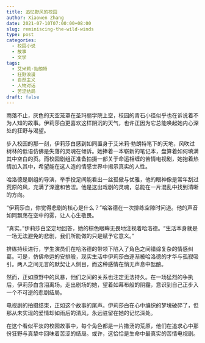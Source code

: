 ```yaml
---
title: 追忆野风的校园
author: Xiaowen Zhang
date: 2021-07-10T07:00:00+08:00
slug: reminiscing-the-wild-winds
type: post
categories:
  - 校园小说
  - 故事
  - 文学
tags:
  - 艾米莉·勃朗特
  - 狂野浪漫
  - 自然主义
  - 人物对话
  - 苦涩结局
draft: false
---
```


雨落不止，灰色的天空笼罩在圣玛丽学院上空，校园的青石小径似乎也在诉说着不为人知的故事。伊莉莎白更喜欢这样阴沉的天气，也许正因为它总能唤起她内心深处的狂野与渴望。

步入校园的那一刻，伊莉莎白感到如同置身于艾米莉·勃朗特笔下的天地，风吹过树林的低语仿佛是失落的灵魂在倾诉。她捧着一本崭新的笔记本，盘算着如何填满其中空白的页。而校园剧组正准备拍摄一部关于命运相缠的苦情电视剧，她抱着热情加入其中，希望能在这人造的情感世界中揭示真实的人性。

哈洛德是剧组的导演，举手投足间能看出一丝孤傲与优雅，他的眼神像是常年刮过荒原的风，充满了深邃和苦涩。他是这出戏剧的灵魂，总能在一片混乱中找到清晰的方向。

“伊莉莎白，你觉得悲剧的核心是什么？”哈洛德在一次排练空隙时问道。他的声音如同飘荡在空中的雾，让人心生敬畏。

“真实。”伊莉莎白坚定地回答，她的棕色眼眸无畏地注视着哈洛德。“生活本身就是一场无法避免的悲剧，我们所能做的只是赋予它意义。”

排练持续进行，学生演员们在哈洛德的带领下陷入了角色之间错综复杂的情感纠葛。可是，仿佛命运的安排般，现实生活中伊莉莎白逐渐被哈洛德的才华与孤寂吸引。两人之间无言的默契让人侧目，而这种感情在悄无声息中酝酿。

然而，正如原野中的风暴，他们之间的关系也注定无法持久。在一场猛烈的争执后，伊莉莎白含泪离场。走出剧场的她，望着如幕布般的阴霾，意识到自己正步入一个不可逆的悲剧结局。

电视剧的拍摄结束，正如这个故事的尾声。伊莉莎白在心中编织的梦境破碎了，但那从未实现的爱情却如雨后的清风，永远驻留在她的记忆深处。

在这个看似平淡的校园故事中，每个角色都是一片撒汤的荒原，他们在追求心中那份狂野与真挚中回味着苦涩的结局。或许，这恰恰是生命中最真实的苦情电视剧。